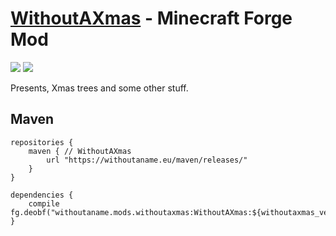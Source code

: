 # [WithoutAXmas](https://www.curseforge.com/minecraft/mc-mods/withoutaxmas "WithoutAXmas on CurseForge") - Minecraft Forge Mod
![](https://img.shields.io/maven-metadata/v?label=1.16%20latest%20version&metadataUrl=https%3A%2F%2Fwithoutaname.eu%2Fmaven%2Freleases%2Fwithoutaname%2Fmods%2Fwithoutaxmas%2FWithoutAXmas%2Fmaven-metadata.xml&versionPrefix=1.16)
![](https://img.shields.io/maven-metadata/v?label=1.17%20latest%20version&metadataUrl=https%3A%2F%2Fwithoutaname.eu%2Fmaven%2Freleases%2Fwithoutaname%2Fmods%2Fwithoutaxmas%2FWithoutAXmas%2Fmaven-metadata.xml&versionPrefix=1.17)

Presents, Xmas trees and some other stuff.

## Maven
    repositories {
        maven { // WithoutAXmas
            url "https://withoutaname.eu/maven/releases/"
        }
    }

    dependencies {
        compile fg.deobf("withoutaname.mods.withoutaxmas:WithoutAXmas:${withoutaxmas_version}")
    }
